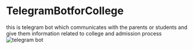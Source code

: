 # TelegramBotforCollege
this is telegram bot which communicates with the parents or students and give them information related to college and admission process
![telegram bot](https://user-images.githubusercontent.com/122893949/215779816-0f25ba23-7cea-42e1-96fb-616c05855f7a.png)
